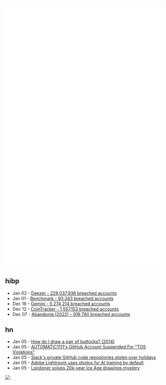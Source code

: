 ![Metrics](https://raw.githubusercontent.com/phixion/phixion/master/metrics.svg)

## hibp

<!--
for https://github.com/phixion/phixion/blob/main/.github/workflows/feeds.yml
-->
<!--START_SECTION:haveibeenpwnd-->
- Jan 02 - [Deezer - 229,037,936 breached accounts](https://haveibeenpwned.com/PwnedWebsites#Deezer)
- Jan 01 - [Benchmark - 93,343 breached accounts](https://haveibeenpwned.com/PwnedWebsites#Benchmark)
- Dec 16 - [Gemini - 5,274,214 breached accounts](https://haveibeenpwned.com/PwnedWebsites#Gemini)
- Dec 12 - [CoinTracker - 1,557,153 breached accounts](https://haveibeenpwned.com/PwnedWebsites#CoinTracker)
- Dec 07 - [Abandonia (2022) - 919,790 breached accounts](https://haveibeenpwned.com/PwnedWebsites#Abandonia2022)
<!--END_SECTION:haveibeenpwnd-->

## hn

<!--
for https://github.com/phixion/phixion/blob/main/.github/workflows/feeds.yml
-->
<!--START_SECTION:hn-->
- Jan 05 - [How do I draw a pair of buttocks? (2014)](https://mathematica.stackexchange.com/questions/66538/how-do-i-draw-a-pair-of-buttocks)
- Jan 05 - [AUTOMATIC1111's GitHub Account Suspended For "TOS Violations"](https://github.com/AUTOMATIC1111)
- Jan 05 - [Slack's private GitHub code repositories stolen over holidays](https://www.bleepingcomputer.com/news/security/slacks-private-github-code-repositories-stolen-over-holidays/)
- Jan 05 - [Adobe Lightroom uses photos for AI training by default](https://toot.cafe/@baldur/109630505660962387)
- Jan 05 - [Londoner solves 20k-year Ice Age drawings mystery](https://www.bbc.co.uk/news/uk-england-london-64162799)
<!--END_SECTION:hn-->

<!--
for https://yhype.me
-->
![](https://hit.yhype.me/github/profile?user_id=13013670)
